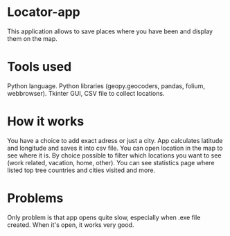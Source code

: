 # Locator-app
This application allows to save places where you have been and display them on the map.
# Tools used
Python language. Python libraries (geopy.geocoders, pandas, folium, webbrowser).
Tkinter GUI, CSV file to collect locations.

# How it works
You have a choice to add exact adress or just a city. App calculates latitude and longitude and saves it into csv file. You can open location 
in the map to see where it is. By choice possible to filter which locations you want to see (work related, vacation, home, other).
You can see statistics page where listed top tree countries and cities visited and more.

# Problems
Only problem is that app opens quite slow, especially when .exe file created. When it's open, it works very good. 